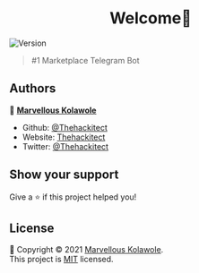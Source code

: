 <base href="https://github.com/Marvellous-Kolawole">
<h1 align="center">Welcome👋</h1>
<p>
  <img alt="Version" src="https://img.shields.io/badge/version-1.0.0-green.svg?cacheSeconds=2592000" />
</p>

> #1 Marketplace Telegram Bot

## Authors

👤 [**Marvellous Kolawole**](https://linkedin.com/in/thehackitect)

* Github: [@Thehackitect](https://github.com/Thehackitect)
* Website: [Thehackitect](thehackitect.com)
* Twitter: [@Thehackitect](https://twitter.com/Thehackitect)

## Show your support

Give a ⭐️ if this project helped you!

## License

📝 Copyright © 2021 [Marvellous Kolawole](https://github.com/Marvellous-Kolawole).<br />
This project is [MIT](./LICENSE) licensed.
